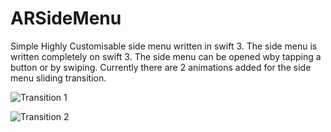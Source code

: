 # ARSideMenu
Simple Highly Customisable side menu written in swift 3.
The side menu is written completely on swift 3. The side menu can be opened wby tapping a button or by swiping.
Currently there are 2 animations added for the side menu sliding transition.

![Transition 1](/../screenshots/screenshot.png?raw=true "Optional Title")



![Transition 2](/../screenshots/screenshot2.png?raw=true "Optional Title")
